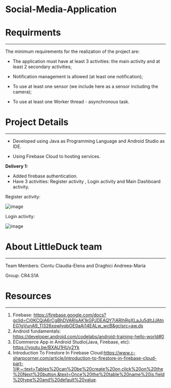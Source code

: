 # Social-Media-Application

# Requirments
-----------------
The minimum requirements for the realization of the project are:

- The application must have at least 3 activities: the main activity and at least 2 secondary activities;

- Notification management is allowed (at least one notification);

- To use at least one sensor (we include here as a sensor including the camera);

- To use at least one Worker thread - asynchronous task.

# Project Details
-------------------

- Developed using Java as Programming Language and Android Studio as IDE.

- Using Firebase Cloud to hosting services.

**Delivery 1:**

- Added firebase authentication.
- Have 3 activities: Register activity , Login activity and Main Dashboard activity.

Register activity:

![image](https://user-images.githubusercontent.com/72825756/224486492-39670a0b-7d50-47a4-a984-f65568a43c26.png)

Login activity:

![image](https://user-images.githubusercontent.com/72825756/224486543-2b8cf7db-3246-460c-b14b-0de9470e1a7d.png)


# About LittleDuck team
---------------------------
Team Members: Ciontu Claudia-Elena and Draghici Andreea-Maria

Group: CR4.S1A

# Resources
---------
1. Firebase: https://firebase.google.com/docs?gclid=Cj0KCQiA6rCgBhDVARIsAK1kGPJDEAQY7jARlhRgXLaJu5dltJJAtnEG1gVunA9_Tl326xqwlyqbOE0aAi14EALw_wcB&gclsrc=aw.ds
2. Android fundamentals: https://developer.android.com/codelabs/android-training-hello-world#0
3. ECommerce App in Android Studio(Java, Firebase, etc): https://youtu.be/BXAU1HUy2Yk
4. Introduction To Firestore In Firebase Cloud:https://www.c-sharpcorner.com/article/introduction-to-firestore-in-firebase-cloud-part-1/#:~:text=Tables%20can%20be%20create%20on,click%20on%20the%20Next%20button.&text=Once%20the%20table%20name%20is,field%20type%20and%20default%20value.
